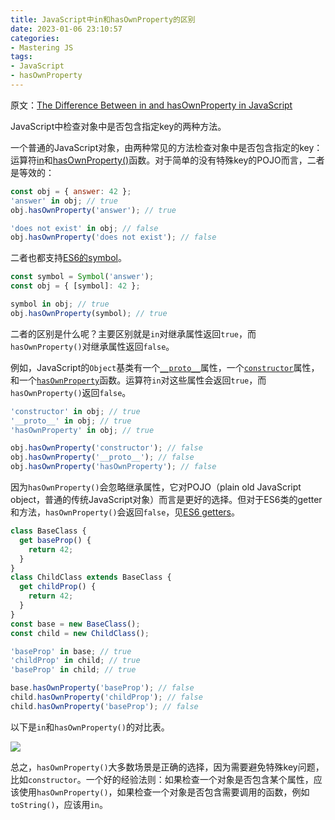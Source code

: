 ```yaml
---
title: JavaScript中in和hasOwnProperty的区别
date: 2023-01-06 23:10:57
categories:
- Mastering JS
tags:
- JavaScript
- hasOwnProperty
---
```


原文：[The Difference Between in and hasOwnProperty in JavaScript](https://masteringjs.io/tutorials/fundamentals/hasownproperty)

JavaScript中检查对象中是否包含指定key的两种方法。

<!-- more -->

一个普通的JavaScript对象，由两种常见的方法检查对象中是否包含指定的key：运算符[in](https://developer.mozilla.org/en-US/docs/Web/JavaScript/Reference/Operators/in)和[hasOwnProperty()](https://developer.mozilla.org/en-US/docs/Web/JavaScript/Reference/Global_Objects/Object/hasOwnProperty)函数。对于简单的没有特殊key的POJO而言，二者是等效的：

```javascript
const obj = { answer: 42 };
'answer' in obj; // true
obj.hasOwnProperty('answer'); // true

'does not exist' in obj; // false
obj.hasOwnProperty('does not exist'); // false
```

二者也都支持[ES6的symbol](https://developer.mozilla.org/en-US/docs/Web/JavaScript/Reference/Global_Objects/Symbol)。

```javascript
const symbol = Symbol('answer');
const obj = { [symbol]: 42 };

symbol in obj; // true
obj.hasOwnProperty(symbol); // true
```

二者的区别是什么呢？主要区别就是`in`对继承属性返回`true`，而`hasOwnProperty()`对继承属性返回`false`。

例如，JavaScript的`Object`基类有一个[`__proto__`](https://developer.mozilla.org/en-US/docs/Web/JavaScript/Reference/Global_Objects/Object/proto)属性，一个[`constructor`](https://developer.mozilla.org/en-US/docs/Web/JavaScript/Reference/Global_Objects/Object/constructor)属性，和一个[`hasOwnProperty`](https://developer.mozilla.org/en-US/docs/Web/JavaScript/Reference/Global_Objects/Object/hasOwnProperty)函数。运算符`in`对这些属性会返回`true`，而`hasOwnProperty()`返回`false`。

```javascript
'constructor' in obj; // true
'__proto__' in obj; // true
'hasOwnProperty' in obj; // true

obj.hasOwnProperty('constructor'); // false
obj.hasOwnProperty('__proto__'); // false
obj.hasOwnProperty('hasOwnProperty'); // false
```

因为`hasOwnProperty()`会忽略继承属性，它对POJO（plain old JavaScript object，普通的传统JavaScript对象）而言是更好的选择。但对于ES6类的getter和方法，`hasOwnProperty()`会返回`false`，见[ES6 getters](https://developer.mozilla.org/en-US/docs/Web/JavaScript/Reference/Functions/get)。

```javascript
class BaseClass {
  get baseProp() {
    return 42;
  }
}
class ChildClass extends BaseClass {
  get childProp() {
    return 42;
  }
}
const base = new BaseClass();
const child = new ChildClass();

'baseProp' in base; // true
'childProp' in child; // true
'baseProp' in child; // true

base.hasOwnProperty('baseProp'); // false
child.hasOwnProperty('childProp'); // false
child.hasOwnProperty('baseProp'); // false
```

以下是`in`和`hasOwnProperty()`的对比表。

![](/post-images/the-difference-between-in-and-hasownproperty-in-javascript-2023-01-06-23-38-01.png)

总之，`hasOwnProperty()`大多数场景是正确的选择，因为需要避免特殊key问题，比如`constructor`。一个好的经验法则：如果检查一个对象是否包含某个属性，应该使用`hasOwnProperty()`，如果检查一个对象是否包含需要调用的函数，例如`toString()`，应该用`in`。